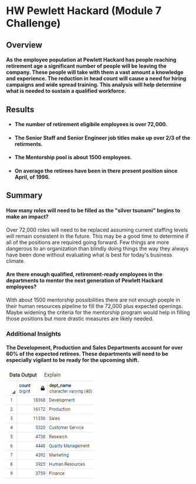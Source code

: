 # HW Pewlett Hackard (Module 7 Challenge)

## Overview

#### As the employee population at Pewlett Hackard has people reaching retirement age a significant number of people will be leaving the company.  These people will take with them a vast amount a knowledge and experience.  The reduction in head count will cause a need for hiring campaigns and wide spread training.  This analysis will help determine what is needed to sustain a qualified workforce.

## Results

* #### The number of retirement eligibile employees is over 72,000.  

* #### The Senior Staff and Senior Engineer job titles make up over 2/3 of the retirments.

* #### The Mentorship pool is about 1500 employees.

* #### On average the retirees have been in there present position since April, of 1996.

## Summary

#### How many roles will need to be filled as the "silver tsunami" begins to make an impact?
Over 72,000 roles will need to be replaced assuming current staffing levels will remain consistent in the future.  This may be a good time to determine if all of the positions are required going forward.  Few things are more dangerous to an organization than blindly doing things the way they always have been done without evaluating what is best for today's business climate.

#### Are there enough qualified, retirement-ready employees in the departments to mentor the next generation of Pewlett Hackard employees?
With about 1500 mentorship possibilities there are not enough poeple in their human resources pipeline to fill the 72,000 plus expected openings.  Maybe widening the criteria for the mentorship program would help in filling those positions but more drastic measures are likely needed.

### Additional Insights

#### The Development, Production and Sales Departments account for over 60% of the expected retirees.  These departments will need to be especially vigilant to be ready for the upcoming shift.
![](https://github.com/ethiry99/HW7_Pewlett_Hackard/blob/main/Resources/retirees_by_department.png)
